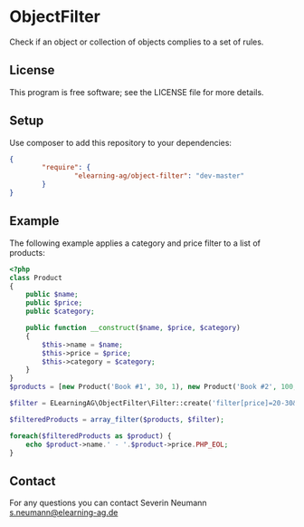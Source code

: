 # ObjectFilter #

Check if an object or collection of objects complies to a set of rules. 

## License ##

This program is free software; see the LICENSE file for more details.

## Setup ##
Use composer to add this repository to your dependencies:

```json
{
        "require": {
                "elearning-ag/object-filter": "dev-master"
        }
}
```

## Example ##
The following example applies a category and price filter to a list of products:

```php
<?php
class Product
{
    public $name;
    public $price;
    public $category;

    public function __construct($name, $price, $category)
    {
        $this->name = $name;
        $this->price = $price;
        $this->category = $category;
    }
}
$products = [new Product('Book #1', 30, 1), new Product('Book #2', 100, 1), new Product('CD #1', 25, 2), new Product('Book #3', 25, 1), new Product('CD #2', 15, 2)];

$filter = ELearningAG\ObjectFilter\Filter::create('filter[price]=20-30&filter[category]=1');

$filteredProducts = array_filter($products, $filter);

foreach($filteredProducts as $product) {
    echo $product->name.' - '.$product->price.PHP_EOL;
}
```

## Contact ##

For any questions you can contact Severin Neumann <s.neumann@elearning-ag.de>
